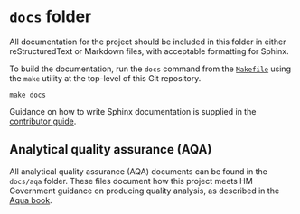 # `docs` folder

All documentation for the project should be included in this folder in either reStructuredText or Markdown files, with
acceptable formatting for Sphinx.

To build the documentation, run the `docs` command from the [`Makefile`][docs-makefile] using the `make` utility at the
top-level of this Git repository.

```shell
make docs
```

Guidance on how to write Sphinx documentation is supplied in the [contributor guide][writing-sphinx-documentation].

## Analytical quality assurance (AQA)

All analytical quality assurance (AQA) documents can be found in the `docs/aqa` folder. These files document how this
project meets HM Government guidance on producing quality analysis, as described in the [Aqua book][aqua-book].

[aqua-book]: https://www.gov.uk/government/publications/the-aqua-book-guidance-on-producing-quality-analysis-for-government
[docs-makefile]: ../docs/structure/README.md#makefile
[writing-sphinx-documentation]: ../docs/contributor_guide/writing_sphinx_documentation.md
